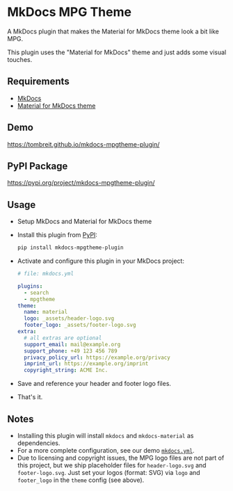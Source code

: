 # MkDocs MPG Theme

A MkDocs plugin that makes the Material for MkDocs theme look a bit like MPG.

This plugin uses the "Material for MkDocs" theme and just adds some visual touches.

## Requirements

- [MkDocs](https://www.mkdocs.org/getting-started/)
- [Material for MkDocs theme](https://squidfunk.github.io/mkdocs-material/getting-started/)

## Demo

<https://tombreit.github.io/mkdocs-mpgtheme-plugin/>

## PyPI Package

<https://pypi.org/project/mkdocs-mpgtheme-plugin/>

## Usage

- Setup MkDocs and Material for MkDocs theme
- Install this plugin from [PyPI](https://pypi.org/project/mkdocs-mpgtheme-plugin/):

   ```bash
   pip install mkdocs-mpgtheme-plugin
   ```

- Activate and configure this plugin in your MkDocs project:

   ```yml
   # file: mkdocs.yml

   plugins:
     - search
     - mpgtheme
   theme:
     name: material
     logo: _assets/header-logo.svg
     footer_logo: _assets/footer-logo.svg
  extra:
     # all extras are optional
     support_email: mail@example.org
     support_phone: +49 123 456 789
     privacy_policy_url: https://example.org/privacy
     imprint_url: https://example.org/imprint
     copyright_string: ACME Inc.
   ```

- Save and reference your header and footer logo files.
- That's it.

## Notes

- Installing this plugin will install `mkdocs` and `mkdocs-material` as dependencies.
- For a more complete configuration, see our demo [`mkdocs.yml`](./mkdocs.yml).
- Due to licensing and copyright issues, the MPG logo files are not part of this project, but we ship placeholder files for `header-logo.svg` and `footer-logo.svg`. Just set your logos (format: SVG) via `logo` and `footer_logo` in the `theme` config (see above).
